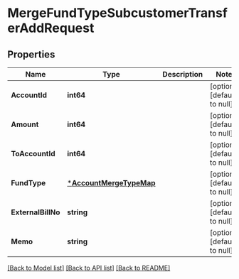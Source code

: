 # MergeFundTypeSubcustomerTransferAddRequest

## Properties
Name | Type | Description | Notes
------------ | ------------- | ------------- | -------------
**AccountId** | **int64** |  | [optional] [default to null]
**Amount** | **int64** |  | [optional] [default to null]
**ToAccountId** | **int64** |  | [optional] [default to null]
**FundType** | [***AccountMergeTypeMap**](AccountMergeTypeMap.md) |  | [optional] [default to null]
**ExternalBillNo** | **string** |  | [optional] [default to null]
**Memo** | **string** |  | [optional] [default to null]

[[Back to Model list]](../README.md#documentation-for-models) [[Back to API list]](../README.md#documentation-for-api-endpoints) [[Back to README]](../README.md)


